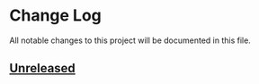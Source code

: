# Change Log
All notable changes to this project will be documented in this file.

## [Unreleased]

 
[Unreleased]: https://github.com/CESNET/lshostel-aai-proxy-idp-template/tree/master
